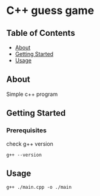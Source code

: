 # C++ guess game

## Table of Contents

- [About](#about)
- [Getting Started](#getting_started)
- [Usage](#usage)

## About <a name = "about"></a>

Simple c++ program

## Getting Started <a name = "getting_started"></a>


### Prerequisites

check g++ version

```
g++ --version
```


## Usage <a name = "usage"></a>

```
g++ ./main.cpp -o ./main
```
